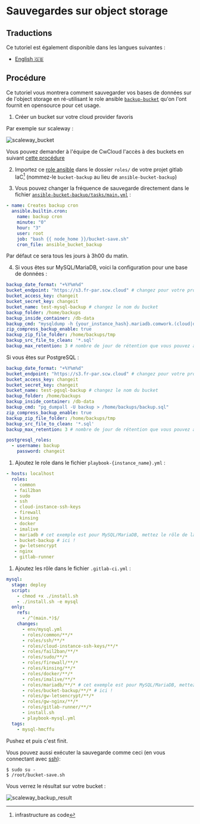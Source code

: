 # Sauvegardes sur object storage

## Traductions

Ce tutoriel est également disponible dans les langues suivantes :
* [English 🇬🇧](../../../../tutorials/dbaas/backups.md)

## Procédure

Ce tutoriel vous montrera comment sauvegarder vos bases de données sur de l'object storage en ré-utilisant le role ansible [`backup-bucket`](https://gitlab.comwork.io/oss/bucket-backup) qu'on l'ont fournit en opensource pour cet usage.

1. Créer un bucket sur votre cloud provider favoris

Par exemple sur scaleway :

![scaleway_bucket](../../../img/scaleway_bucket.png)

Vous pouvez demander à l'équipe de CwCloud l'accès à des buckets en suivant [cette procédure](../../../../storage.md)

2. Importez ce [role ansible](https://gitlab.comwork.io/oss/bucket-backup/-/tree/main/ansible-bucket-backup) dans le dossier `roles/` de votre projet gitlab IaC[^1] (nommez-le `bucket-backup` au lieu de `ansible-bucket-backup`)

3. Vous pouvez changer la fréquence de sauvegarde directement dans le fichier [`ansible-bucket-backup/tasks/main.yml`](https://gitlab.comwork.io/oss/bucket-backup/-/blob/main/ansible-bucket-backup/tasks/main.yml) :


```yaml
- name: Creates backup cron
  ansible.builtin.cron:
    name: backup cron
    minute: "0"
    hour: "3"
    user: root
    job: "bash {{ node_home }}/bucket-save.sh"
    cron_file: ansible_bucket_backup
```

Par défaut ce sera tous les jours à 3h00 du matin.

4. Si vous êtes sur MySQL/MariaDB, voici la configuration pour une base de données :

```yaml
backup_date_format: "+%Y%m%d"
bucket_endpoint: "https://s3.fr-par.scw.cloud" # changez pour votre provider
bucket_access_key: changeit
bucket_secret_key: changeit
bucket_name: test-mysql-backup # changez le nom du bucket
backup_folder: /home/backups
backup_inside_container: /db-data
backup_cmd: "mysqldump -h {your_instance_hash}.mariadb.comwork.(cloud|dev|info) -u your_user -p'your_password' --databases your_db > /home/backups/backup.sql"
zip_compress_backup_enable: true
backup_zip_file_folder: /home/backups/tmp
backup_src_file_to_clean: '*.sql'
backup_max_retention: 3 # nombre de jour de rétention que vous pouvez ajuster
```

Si vous êtes sur PostgreSQL :

```yaml
backup_date_format: "+%Y%m%d"
bucket_endpoint: "https://s3.fr-par.scw.cloud" # changez pour votre provider
bucket_access_key: changeit
bucket_secret_key: changeit
bucket_name: test-pgsql-backup # changez le nom du bucket
backup_folder: /home/backups
backup_inside_container: /db-data
backup_cmd: "pg_dumpall -U backup > /home/backups/backup.sql"
zip_compress_backup_enable: true
backup_zip_file_folder: /home/backups/tmp
backup_src_file_to_clean: '*.sql'
backup_max_retention: 3 # nombre de jour de rétention que vous pouvez ajuster

postgresql_roles:
  - username: backup
    password: changeit
```

1. Ajoutez le role dans le fichier `playbook-{instance_name}.yml` :

```yaml
- hosts: localhost
  roles:
   - common
   - fail2ban
   - sudo
   - ssh
   - cloud-instance-ssh-keys
   - firewall
   - kinsing
   - docker
   - imalive
   - mariadb # cet exemple est pour MySQL/MariaDB, mettez le rôle de la sauvegarde après l'installation du serveur de bdd
   - bucket-backup # ici !
   - gw-letsencrypt
   - nginx
   - gitlab-runner
```

1. Ajoutez les rôle dans le fichier `.gitlab-ci.yml` :

```yaml
mysql:
  stage: deploy
  script:
    - chmod +x ./install.sh
    - ./install.sh -e mysql
  only:
    refs:
      - /^(main.*)$/
    changes:
      - env/mysql.yml
      - roles/common/**/*
      - roles/ssh/**/*
      - roles/cloud-instance-ssh-keys/**/*
      - roles/fail2ban/**/*
      - roles/sudo/**/*
      - roles/firewall/**/*
      - roles/kinsing/**/*
      - roles/docker/**/*
      - roles/imalive/**/*
      - roles/mariadb/**/* # cet exemple est pour MySQL/MariaDB, mettez le rôle de la sauvegarde après l'installation du serveur de bdd
      - roles/bucket-backup/**/* # ici !
      - roles/gw-letsencrypt/**/*
      - roles/gw-nginx/**/*
      - roles/gitlab-runner/**/*
      - install.sh
      - playbook-mysql.yml
  tags:
    - mysql-hmcffu
```

Pushez et puis c'est finit.

Vous pouvez aussi exécuter la sauvegarde comme ceci (en vous connectant avec [ssh](./ssh.md)):

```shell
$ sudo su -
$ /root/bucket-save.sh
```

Vous verrez le résultat sur votre bucket :

![scaleway_backup_result](../../../img/scaleway_backup_result.png)

[^1]: infrastructure as code
